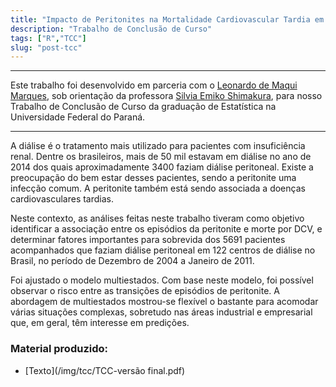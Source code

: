 ```yaml
---
title: "Impacto de Peritonites na Mortalidade Cardiovascular Tardia em Pacientes em Diálise Peritonial"
description: "Trabalho de Conclusão de Curso"
tags: ["R","TCC"]
slug: "post-tcc"
---
```


---

Este trabalho foi desenvolvido em parceria com o [Leonardo de Maqui Marques](https://www.linkedin.com/in/leonardo-de-marqui/), sob orientação da professora [Silvia Emiko
Shimakura](http://lattes.cnpq.br/4949546028857946), para nosso Trabalho de Conclusão de Curso da graduação de Estatística na Universidade Federal do Paraná.

---

A diálise é o tratamento mais utilizado para pacientes com insuficiência renal.
Dentre os brasileiros, mais de 50 mil estavam em diálise no ano de 2014 dos quais aproximadamente
3400 faziam diálise peritoneal. Existe a preocupação do bem estar desses
pacientes, sendo a peritonite uma infecção comum. A peritonite também está sendo associada
a doenças cardiovasculares tardias. 

Neste contexto, as análises feitas neste trabalho
tiveram como objetivo identificar a associação entre os episódios da peritonite e morte por
DCV, e determinar fatores importantes para sobrevida dos 5691 pacientes acompanhados
que faziam diálise peritoneal em 122 centros de diálise no Brasil, no período de Dezembro
de 2004 a Janeiro de 2011.

Foi ajustado o modelo multiestados. Com base neste modelo,
foi possível observar o risco entre as transições de episódios de peritonite.
A abordagem de multiestados mostrou-se flexível o bastante para acomodar várias
situações complexas, sobretudo nas áreas industrial e empresarial que, em geral, têm
interesse em predições.


### Material produzido:

- [Texto](/img/tcc/TCC-versão final.pdf)


